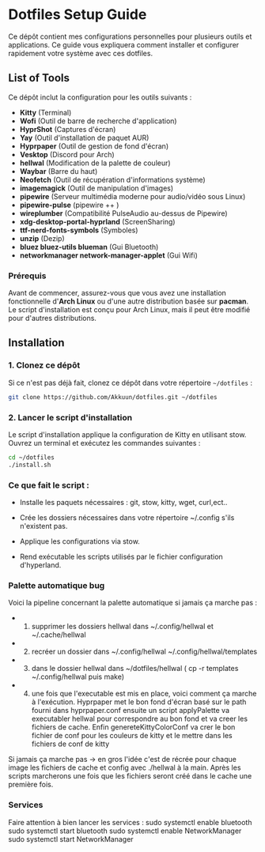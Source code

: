 # Dotfiles Setup Guide

Ce dépôt contient mes configurations personnelles pour plusieurs outils et applications. Ce guide vous expliquera comment installer et configurer rapidement votre système avec ces dotfiles.

## List of Tools

Ce dépôt inclut la configuration pour les outils suivants :

- **Kitty** (Terminal)
- **Wofi** (Outil de barre de recherche d'application)
- **HyprShot** (Captures d'écran)
- **Yay** (Outil d'installation de paquet AUR)
- **Hyprpaper** (Outil de gestion de fond d'écran)
- **Vesktop** (Discord pour Arch)
- **hellwal** (Modification de la palette de couleur)
- **Waybar** (Barre du haut)
- **Neofetch** (Outil de récupération d'informations système)
- **imagemagick** (Outil de manipulation d'images)
- **pipewire** (Serveur multimédia moderne pour audio/vidéo sous Linux)
- **pipewire-pulse** (pipewire ++ )
- **wireplumber** (Compatibilité PulseAudio au-dessus de Pipewire)
- **xdg-desktop-portal-hyprland** (ScreenSharing)
- **ttf-nerd-fonts-symbols** (Symboles)
- **unzip** (Dezip)
- **bluez bluez-utils blueman** (Gui Bluetooth)
- **networkmanager network-manager-applet** (Gui Wifi)

### Prérequis

Avant de commencer, assurez-vous que vous avez une installation fonctionnelle d'**Arch Linux** ou d'une autre distribution basée sur **pacman**. Le script d'installation est conçu pour Arch Linux, mais il peut être modifié pour d'autres distributions.

## Installation

### 1. Clonez ce dépôt

Si ce n'est pas déjà fait, clonez ce dépôt dans votre répertoire `~/dotfiles` :

```bash
git clone https://github.com/Akkuun/dotfiles.git ~/dotfiles
```

### 2. Lancer le script d'installation

Le script d'installation applique la configuration de Kitty en utilisant stow. Ouvrez un terminal et exécutez les commandes suivantes :

```bash
cd ~/dotfiles
./install.sh
```

### Ce que fait le script :

- Installe les paquets nécessaires : git, stow, kitty, wget, curl,ect..

- Crée les dossiers nécessaires dans votre répertoire ~/.config s'ils n'existent pas.

- Applique les configurations via stow.

- Rend exécutable les scripts utilisés par le fichier configuration d'hyperland.


### Palette automatique bug

Voici la pipeline concernant la palette automatique si jamais ça marche pas :

- 1) supprimer les dossiers hellwal dans ~/.config/hellwal et ~/.cache/hellwal

- 2) recréer un dossier dans ~/.config/hellwal  ~/.config/hellwal/templates

- 3) dans le dossier hellwal dans ~/dotfiles/hellwal ( cp -r templates ~/.config/hellwal puis make)

- 4) une fois que l'executable est mis en place, voici comment ça marche à l'exécution. Hyprpaper met le bon fond d'écran basé sur le path fourni dans hyprpaper.conf ensuite un script applyPalette va executabler hellwal pour correspondre au bon fond et va creer les fichiers de cache. Enfin genereteKittyColorConf va crer le bon fichier de conf pour les couleurs de kitty et le mettre dans les fichiers de conf de kitty

Si jamais ça marche pas -> en gros l'idée c'est de récrée pour chaque image les fichiers de cache et config avec ./hellwal à la main. Après les scripts marcherons une fois que les fichiers seront créé dans le cache une première fois.

### Services

Faire attention à bien lancer les services :
sudo systemctl enable bluetooth
sudo systemctl start bluetooth
sudo systemctl enable NetworkManager
sudo systemctl start NetworkManager